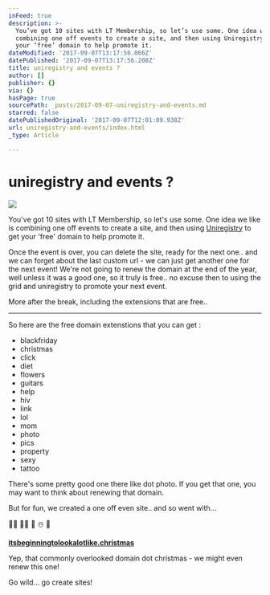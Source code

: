 ```yaml
---
inFeed: true
description: >-
  You’ve got 10 sites with LT Membership, so let’s use some. One idea we like is
  combining one off events to create a site, and then using Uniregistry to get
  your ‘free’ domain to help promote it.
dateModified: '2017-09-07T13:17:56.066Z'
datePublished: '2017-09-07T13:17:56.208Z'
title: uniregistry and events ?
author: []
publisher: {}
via: {}
hasPage: true
sourcePath: _posts/2017-09-07-uniregistry-and-events.md
starred: false
datePublishedOriginal: '2017-09-07T12:01:09.938Z'
url: uniregistry-and-events/index.html
_type: Article

---
```

# uniregistry and events ?
![](https://the-grid-user-content.s3-us-west-2.amazonaws.com/8c18e43d-91b4-4be9-b0ec-463dbbdd29a9.jpg)

You've got 10 sites with LT Membership, so let's use some. One idea we like is combining one off events to create a site, and then using [Uniregistry][0] to get your 'free' domain to help promote it.

Once the event is over, you can delete the site, ready for the next one.. and we can forget about the last custom url - we can just get another one for the next event! We're not going to renew the domain at the end of the year, well unless it was a good one, so it truly is free.. no excuse then to using the grid and uniregistry to promote your next event.

More after the break, including the extensions that are free..

---

So here are the free domain extenstions that you can get :

* blackfriday
* christmas
* click
* diet
* flowers
* guitars
* help
* hiv
* link
* lol
* mom
* photo
* pics
* property
* sexy
* tattoo

There's some pretty good one there like dot photo. If you get that one, you may want to think about renewing that domain.

But for fun, we created a one off even site.. and so went with...

🎅🏻 🤶🏼 🎄 ☃️ 🎁

**[itsbeginningtolookalotlike.christmas][1]**

Yep, that commonly overlooked domain dot christmas - we might even renew this one!

Go wild... go create sites!

[0]: https://www.uniregistry.com/
[1]: https://itsbeginningtolookalotlike.christmas/